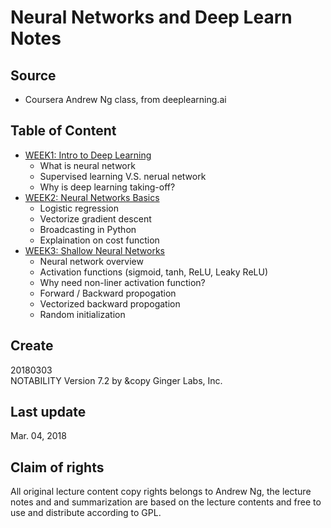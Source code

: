 # Neural Networks and Deep Learn Notes   
## Source  
- Coursera Andrew Ng class, from deeplearning.ai  
## Table of Content  
- [WEEK1: Intro to Deep Learning](https://github.com/SuperYuLu/Deep-Learning-Notes-Exercise/blob/master/AndrewNg_DeepLearning_Notes/WEEK1-Intro%20to%20Deep%20Learning.pdf)
  + What is neural network 
  + Supervised learning V.S. nerual network
  + Why is deep learning taking-off?
- [WEEK2: Neural Networks Basics](https://github.com/SuperYuLu/Deep-Learning-Notes-Exercise/blob/master/AndrewNg_DeepLearning_Notes/WEEK2-Neural%20Networks%20Basics.pdf)
  + Logistic regression
  + Vectorize gradient descent 
  + Broadcasting in Python 
  + Explaination on cost function 
- [WEEK3: Shallow Neural Networks](https://github.com/SuperYuLu/Deep-Learning-Notes-Exercise/blob/master/AndrewNg_DeepLearning_Notes/WEEK3-Shallow%20Neural%20Network.pdf)
  + Neural network overview 
  + Activation functions (sigmoid, tanh, ReLU, Leaky ReLU)
  + Why need non-liner activation function? 
  + Forward / Backward propogation
  + Vectorized backward propogation
  + Random initialization 

## Create  
20180303  
NOTABILITY Version 7.2 by &copy Ginger Labs, Inc.  

## Last update  
Mar. 04, 2018   

## Claim of rights  
All original lecture content copy rights belongs to Andrew Ng, the lecture notes and and summarization are based on the lecture contents and free to use and distribute according to GPL.
